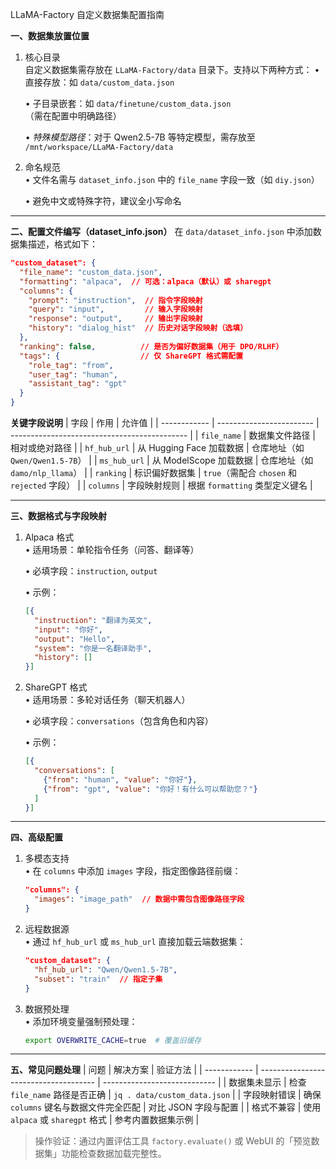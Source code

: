 LLaMA-Factory 自定义数据集配置指南

**一、数据集放置位置**
1. 核心目录  
   自定义数据集需存放在 `LLaMA-Factory/data` 目录下。支持以下两种方式：
   • 直接存放：如 `data/custom_data.json`

   • 子目录嵌套：如 `data/finetune/custom_data.json`（需在配置中明确路径）

   • *特殊模型路径*：对于 Qwen2.5-7B 等特定模型，需存放至 `/mnt/workspace/LLaMA-Factory/data`


2. 命名规范  
   • 文件名需与 `dataset_info.json` 中的 `file_name` 字段一致（如 `diy.json`）

   • 避免中文或特殊字符，建议全小写命名


---

**二、配置文件编写（dataset_info.json）**
在 `data/dataset_info.json` 中添加数据集描述，格式如下：
```json
"custom_dataset": {
  "file_name": "custom_data.json",
  "formatting": "alpaca",  // 可选：alpaca（默认）或 sharegpt
  "columns": {
    "prompt": "instruction",  // 指令字段映射
    "query": "input",         // 输入字段映射
    "response": "output",     // 输出字段映射
    "history": "dialog_hist"  // 历史对话字段映射（选填）
  },
  "ranking": false,          // 是否为偏好数据集（用于 DPO/RLHF）
  "tags": {                  // 仅 ShareGPT 格式需配置
    "role_tag": "from",
    "user_tag": "human",
    "assistant_tag": "gpt"
  }
}
```

**关键字段说明**
| 字段         | 作用                     | 允许值                                       |
| ------------ | ------------------------ | -------------------------------------------- |
| `file_name`  | 数据集文件路径           | 相对或绝对路径                               |
| `hf_hub_url` | 从 Hugging Face 加载数据 | 仓库地址（如 `Qwen/Qwen1.5-7B`）             |
| `ms_hub_url` | 从 ModelScope 加载数据   | 仓库地址（如 `damo/nlp_llama`）              |
| `ranking`    | 标识偏好数据集           | `true`（需配合 `chosen` 和 `rejected` 字段） |
| `columns`    | 字段映射规则             | 根据 `formatting` 类型定义键名               |

---

**三、数据格式与字段映射**
1. Alpaca 格式  
   • 适用场景：单轮指令任务（问答、翻译等）

   • 必填字段：`instruction`, `output`

   • 示例：

     ```json
     [{
       "instruction": "翻译为英文",
       "input": "你好",
       "output": "Hello",
       "system": "你是一名翻译助手",
       "history": []
     }]
     ```

2. ShareGPT 格式  
   • 适用场景：多轮对话任务（聊天机器人）

   • 必填字段：`conversations`（包含角色和内容）

   • 示例：

     ```json
     [{
       "conversations": [
         {"from": "human", "value": "你好"},
         {"from": "gpt", "value": "你好！有什么可以帮助您？"}
       ]
     }]
     ```

---

**四、高级配置**
1. 多模态支持  
   • 在 `columns` 中添加 `images` 字段，指定图像路径前缀：

     ```json
     "columns": {
       "images": "image_path"  // 数据中需包含图像路径字段
     }
     ```

2. 远程数据源  
   • 通过 `hf_hub_url` 或 `ms_hub_url` 直接加载云端数据集：

     ```json
     "custom_dataset": {
       "hf_hub_url": "Qwen/Qwen1.5-7B",
       "subset": "train"  // 指定子集
     }
     ```

3. 数据预处理  
   • 添加环境变量强制预处理：

     ```bash
     export OVERWRITE_CACHE=true  # 覆盖旧缓存
     ```

---

**五、常见问题处理**
| 问题         | 解决方案                              | 验证方法                     |
| ------------ | ------------------------------------- | ---------------------------- |
| 数据集未显示 | 检查 `file_name` 路径是否正确         | `jq . data/custom_data.json` |
| 字段映射错误 | 确保 `columns` 键名与数据文件完全匹配 | 对比 JSON 字段与配置         |
| 格式不兼容   | 使用 `alpaca` 或 `sharegpt` 格式      | 参考内置数据集示例           |

> 操作验证：通过内置评估工具 `factory.evaluate()` 或 WebUI 的「预览数据集」功能检查数据加载完整性。